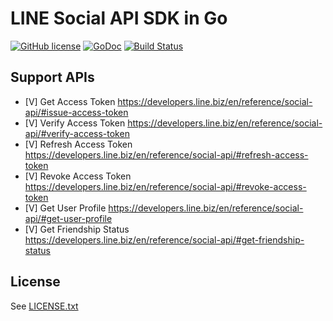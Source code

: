 LINE Social API SDK in Go
======================
[![GitHub license](https://img.shields.io/badge/license-MIT-blue.svg)](https://raw.githubusercontent.com/kkdai/line-api-go/master/LICENSE)  [![GoDoc](https://godoc.org/github.com/kkdai/line-api-go?status.svg)](https://godoc.org/github.com/kkdai/line-api-go)  [![Build Status](https://travis-ci.org/kkdai/line-api-go.svg)](https://travis-ci.org/kkdai/line-api-go)
 

Support APIs
---------------

- [V] Get Access Token https://developers.line.biz/en/reference/social-api/#issue-access-token
- [V] Verify Access Token https://developers.line.biz/en/reference/social-api/#verify-access-token
- [V] Refresh Access Token https://developers.line.biz/en/reference/social-api/#refresh-access-token
- [V] Revoke Access Token https://developers.line.biz/en/reference/social-api/#revoke-access-token
- [V] Get User Profile https://developers.line.biz/en/reference/social-api/#get-user-profile
- [V] Get Friendship Status https://developers.line.biz/en/reference/social-api/#get-friendship-status


License
---------------

See [LICENSE.txt](LICENSE.txt)

